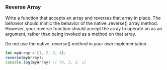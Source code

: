 ### Reverse Array

Write a function that accepts an array and reverses that array in place. The
behavior should mimic the behavior of the native .reverse() array method.
However, your reverse function should accept the array to operate on as an
argument, rather than being invoked as a method on that array.

Do not use the native .reverse() method in your own implementation.

```javascript
let myArray = [1, 2, 3, 4];
reverse(myArray);
console.log(myArray) // [4, 3, 2, 1]
```
